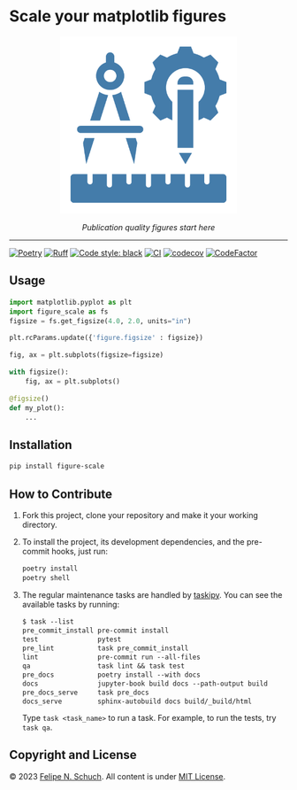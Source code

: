 # Scale your matplotlib figures

<p align="center">
<a href="https://github.com/fschuch/figure-scale"><img src="docs/logo.png" alt=Wizard template logo" width="320"></a>
</p>
<p align="center">
    <em>Publication quality figures start here</em>
</p>

----

[![Poetry](https://img.shields.io/endpoint?url=https://python-poetry.org/badge/v0.json)](https://python-poetry.org/)
[![Ruff](https://img.shields.io/endpoint?url=https://raw.githubusercontent.com/astral-sh/ruff/main/assets/badge/v2.json)](https://github.com/astral-sh/ruff)
[![Code style: black](https://img.shields.io/badge/code%20style-black-000000.svg)](https://github.com/psf/black)
[![CI](https://github.com/fschuch/figure-scale/actions/workflows/test-package.yaml/badge.svg)](https://github.com/fschuch/figure-scale/actions/workflows/test-package.yaml)
[![codecov](https://codecov.io/gh/fschuch/figure-scale/graph/badge.svg?token=K9336AFQD5)](https://codecov.io/gh/fschuch/figure-scale)
[![CodeFactor](https://www.codefactor.io/repository/github/fschuch/figure-scale/badge)](https://www.codefactor.io/repository/github/fschuch/figure-scale)

## Usage

```python
import matplotlib.pyplot as plt
import figure_scale as fs
figsize = fs.get_figsize(4.0, 2.0, units="in")
```

```python
plt.rcParams.update({'figure.figsize' : figsize})
```

```python
fig, ax = plt.subplots(figsize=figsize)
```

```python
with figsize():
    fig, ax = plt.subplots()
```

```python
@figsize()
def my_plot():
    ...
```

## Installation

```bash
pip install figure-scale
```

## How to Contribute

1. Fork this project, clone your repository and make it your working directory.
2. To install the project, its development dependencies, and the pre-commit hooks, just run:

    ```bash
    poetry install
    poetry shell
    ```

3. The regular maintenance tasks are handled by [taskipy](https://github.com/taskipy/taskipy/tree/master).
You can see the available tasks by running:

    ```plain
    $ task --list
    pre_commit_install pre-commit install
    test               pytest
    pre_lint           task pre_commit_install
    lint               pre-commit run --all-files
    qa                 task lint && task test
    pre_docs           poetry install --with docs
    docs               jupyter-book build docs --path-output build
    pre_docs_serve     task pre_docs
    docs_serve         sphinx-autobuild docs build/_build/html
    ```

    Type `task <task_name>` to run a task. For example, to run the tests, try `task qa`.

## Copyright and License

© 2023 [Felipe N. Schuch](https://github.com/fschuch).
All content is under [MIT License](https://github.com/fschuch/figure-scale/blob/main/LICENSE).
